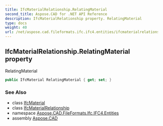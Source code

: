 ```yaml
---
title: IfcMaterialRelationship.RelatingMaterial
second_title: Aspose.CAD for .NET API Reference
description: IfcMaterialRelationship property. RelatingMaterial
type: docs
weight: 40
url: /net/aspose.cad.fileformats.ifc.ifc4.entities/ifcmaterialrelationship/relatingmaterial/
---
```

## IfcMaterialRelationship.RelatingMaterial property

RelatingMaterial

```csharp
public IfcMaterial RelatingMaterial { get; set; }
```

### See Also

* class [IfcMaterial](../../ifcmaterial/)
* class [IfcMaterialRelationship](../)
* namespace [Aspose.CAD.FileFormats.Ifc.IFC4.Entities](../../ifcmaterialrelationship/)
* assembly [Aspose.CAD](../../../)


